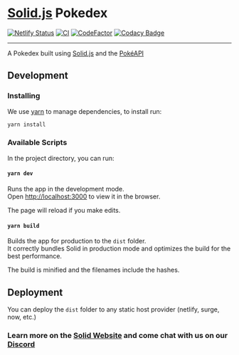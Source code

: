 # [Solid.js](https://solidjs.com) Pokedex

[![Netlify Status](https://api.netlify.com/api/v1/badges/a577c901-ca9f-4033-ab60-42fda8482356/deploy-status)](https://solid-pokedex.netlify.app/)
[![CI](https://github.com/N0tExisting/solid-pokedex/actions/workflows/CI.yml/badge.svg)](https://github.com/N0tExisting/solid-pokedex/actions/workflows/CI.yml)
[![CodeFactor](https://www.codefactor.io/repository/github/n0texisting/solid-pokedex/badge)](https://www.codefactor.io/repository/github/n0texisting/solid-pokedex)
[![Codacy Badge](https://app.codacy.com/project/badge/Grade/1566a3adfe344b03b2bc06f050fba3e5)](https://www.codacy.com/gh/N0tExisting/solid-pokedex/dashboard)

---

A Pokedex built using [Solid.js](https://solidjs.com) and the [PokéAPI](https://pokeapi.co/)

## Development

### Installing

We use [yarn](https://classic.yarnpkg.com/) to manage dependencies, to install run:

```bash
yarn install
```

### Available Scripts

In the project directory, you can run:

#### `yarn dev`

Runs the app in the development mode.\
Open [http://localhost:3000](http://localhost:3000) to view it in the browser.

The page will reload if you make edits.

#### `yarn build`

Builds the app for production to the `dist` folder.\
It correctly bundles Solid in production mode and optimizes the build for the best performance.

The build is minified and the filenames include the hashes.

## Deployment

You can deploy the `dist` folder to any static host provider (netlify, surge, now, etc.)

### Learn more on the [Solid Website](https://solidjs.com) and come chat with us on our [Discord](https://discord.com/invite/solidjs)
